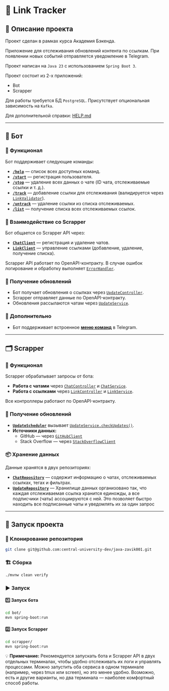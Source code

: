 # 📌 Link Tracker

## 📝 Описание проекта

Проект сделан в рамках курса Академия Бэкенда.

Приложение для отслеживания обновлений контента по ссылкам.
При появлении новых событий отправляется уведомление в Telegram.

Проект написан на `Java 23` с использованием `Spring Boot 3`.

Проект состоит из 2-х приложений:
* Bot
* Scrapper

Для работы требуется БД `PostgreSQL`. Присутствует опциональная зависимость на `Kafka`.

Для дополнительной справки: [HELP.md](./HELP.md)

---

## 🤖 Бот

### 📌 Функционал

Бот поддерживает следующие команды:

- [**`/help`**](https://github.com/central-university-dev/java-zavik001/blob/homework1/bot/src/main/java/backend/academy/bot/command/HelpCommand.java) — список всех доступных команд.
- [**`/start`**](https://github.com/central-university-dev/java-zavik001/blob/homework1/bot/src/main/java/backend/academy/bot/command/StartCommand.java) — регистрация пользователя.
- [**`/stop`**](https://github.com/central-university-dev/java-zavik001/blob/homework1/bot/src/main/java/backend/academy/bot/command/StopCommand.java) — удаление всех данных о чате (ID чата, отслеживаемые ссылки и т. д.).
- [**`/track`**](https://github.com/central-university-dev/java-zavik001/blob/homework1/bot/src/main/java/backend/academy/bot/command/TrackCommand.java) — добавление ссылки для отслеживания (валидируется через [`LinkValidator`](https://github.com/central-university-dev/java-zavik001/blob/homework1/bot/src/main/java/backend/academy/bot/util/LinkValidator.java)).
- [**`/untrack`**](https://github.com/central-university-dev/java-zavik001/blob/homework1/bot/src/main/java/backend/academy/bot/command/UntrackCommand.java) — удаление ссылки из списка отслеживаемых.
- [**`/list`**](https://github.com/central-university-dev/java-zavik001/blob/homework1/bot/src/main/java/backend/academy/bot/command/ListCommand.java) — получение списка всех отслеживаемых ссылок.

### 🔄 Взаимодействие со Scrapper

Бот общается со Scrapper API через:
- [**`ChatClient`**](https://github.com/central-university-dev/java-zavik001/blob/homework1/bot/src/main/java/backend/academy/bot/client/ChatClient.java) — регистрация и удаление чатов.
- [**`LinkClient`**](https://github.com/central-university-dev/java-zavik001/blob/homework1/bot/src/main/java/backend/academy/bot/client/LinkClient.java) — управление ссылками (добавление, удаление, получение списка).

Scrapper API работает по OpenAPI-контракту. В случае ошибок логирование и обработку выполняет [`ErrorHandler`](https://github.com/central-university-dev/java-zavik001/blob/homework1/bot/src/main/java/backend/academy/bot/client/ErrorHandler.java).

### 📩 Получение обновлений

- Бот получает обновления о ссылках через [`UpdateController`](https://github.com/central-university-dev/java-zavik001/blob/homework1/bot/src/main/java/backend/academy/bot/controller/UpdateController.java).
- Scrapper отправляет данные по OpenAPI-контракту.
- Обновления рассылаются чатам через [`UpdateService`](https://github.com/central-university-dev/java-zavik001/blob/homework1/bot/src/main/java/backend/academy/bot/service/UpdateService.java).

### 📜 Дополнительно

- Бот поддерживает встроенное [**меню команд**](https://github.com/central-university-dev/java-zavik001/blob/homework1/bot/src/main/java/backend/academy/bot/Bot.java) в Telegram.

---

## 🗂️ Scrapper

### 📌 Функционал

Scrapper обрабатывает запросы от бота:
- **Работа с чатами** через [`ChatController`](https://github.com/central-university-dev/java-zavik001/blob/homework1/scrapper/src/main/java/backend/academy/scrapper/controller/ChatController.java) и [`ChatService`](https://github.com/central-university-dev/java-zavik001/blob/homework1/scrapper/src/main/java/backend/academy/scrapper/service/ChatService.java).
- **Работа с ссылками** через [`LinkController`](https://github.com/central-university-dev/java-zavik001/blob/homework1/scrapper/src/main/java/backend/academy/scrapper/controller/LinkController.java) и [`LinkService`](https://github.com/central-university-dev/java-zavik001/blob/homework1/scrapper/src/main/java/backend/academy/scrapper/service/LinkService.java).

Все контроллеры работают по OpenAPI-контракту.

### 🔄 Получение обновлений

- [**`UpdateScheduler`**](https://github.com/central-university-dev/java-zavik001/blob/homework1/scrapper/src/main/java/backend/academy/scrapper/scheduler/UpdateScheduler.java) вызывает [`UpdateService.checkUpdates()`](https://github.com/central-university-dev/java-zavik001/blob/homework1/scrapper/src/main/java/backend/academy/scrapper/service/UpdateService.java).
- **Источники данных:**
  - GitHub — через [`GitHubClient`](https://github.com/central-university-dev/java-zavik001/blob/homework1/scrapper/src/main/java/backend/academy/scrapper/client/GitHubClient.java)
  - Stack Overflow — через [`StackOverflowClient`](https://github.com/central-university-dev/java-zavik001/blob/homework1/scrapper/src/main/java/backend/academy/scrapper/client/StackOverflowClient.java)

### 📦 Хранение данных

Данные хранятся в двух репозиториях:
- [**`ChatRepository`**](https://github.com/central-university-dev/java-zavik001/blob/homework1/scrapper/src/main/java/backend/academy/scrapper/repository/ChatRepository.java) — содержит информацию о чатах, отслеживаемых ссылках, тегах и фильтрах.
- [**`UpdateRepository`**](https://github.com/central-university-dev/java-zavik001/blob/homework1/scrapper/src/main/java/backend/academy/scrapper/repository/UpdateRepository.java) — Хранилище данных организовано так, что каждая отслеживаемая ссылка хранится единожды, а все подписчики (чаты) ассоциируются с ней. Это позволяет быстро находить все подписанные чаты и уведомлять их за один запрос
----------------------------------------------------------------------------------------------------------------------------------------------------------------------------------------------------------------------------------------------------------------------------------------------------------------------------------------------------------------------------------------------------------

## 🚀 Запуск проекта

### 🔄 Клонирование репозитория

```bash
git clone git@github.com:central-university-dev/java-zavik001.git
```

### 🏗️ Сборка

```bash
./mvnw clean verify
```

### ▶️ Запуск

#### 1️⃣ Запуск бота

```bash
cd bot/
mvn spring-boot:run
```

#### 2️⃣ Запуск Scrapper

```bash
cd scrapper/
mvn spring-boot:run
```

💡 **Примечание:** Рекомендуется запускать бота и Scrapper API в двух отдельных терминалах, чтобы удобно отслеживать их логи и управлять процессами. Можно запустить оба сервиса в одном терминале (например, через tmux или screen), но это менее удобно. Возможно, есть и другие варианты, но два терминала — наиболее комфортный способ работы.
